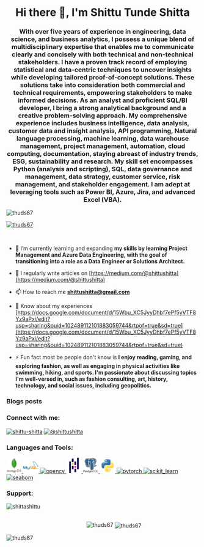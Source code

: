 <h1 align="center">Hi there 👋, I'm Shittu Tunde Shitta</h1>
<h3 align="center">With over five years of experience in engineering, data science, and business analytics, I possess a unique blend of multidisciplinary expertise that enables me to communicate clearly and concisely with both technical and non-technical stakeholders. I have a proven track record of employing statistical and data-centric techniques to uncover insights while developing tailored proof-of-concept solutions. These solutions take into consideration both commercial and technical requirements, empowering stakeholders to make informed decisions. As an analyst and proficient SQL/BI developer, I bring a strong analytical background and a creative problem-solving approach. My comprehensive experience includes business intelligence, data analysis, customer data and insight analysis, API programming, Natural language processing, machine learning, data warehouse management, project management, automation, cloud computing, documentation, staying abreast of industry trends, ESG, sustainability and research.
My skill set encompasses Python (analysis and scripting), SQL, data governance and management, data strategy, customer service, risk management, and stakeholder engagement. I am adept at leveraging tools such as Power BI, Azure, Jira, and advanced Excel (VBA).
</h3>

<p align="left"> <img src="https://komarev.com/ghpvc/?username=thuds67&label=Profile%20views&color=0e75b6&style=flat" alt="thuds67" /> </p>

<p align="left"> <a href="https://github.com/ryo-ma/github-profile-trophy"><img src="https://github-profile-trophy.vercel.app/?username=thuds67" alt="thuds67" /></a> </p>

<p align="left"> <a href="https://twitter.com/" target="blank"><img src="https://img.shields.io/twitter/follow/?logo=twitter&style=for-the-badge" alt="" /></a> </p>

- 🌱 I’m currently learning and expanding **my skills by learning Project Management and Azure Data Engineering, with the goal of transitioning into a role as a Data Engineer or Solutions Architect.**

- 📝 I regularly write articles on [https://medium.com/@shittushitta](https://medium.com/@shittushitta)

- 📫 How to reach me **shittushitta@gmail.com**

- 📄 Know about my experiences [https://docs.google.com/document/d/15Wbu_XC5JyyDhbf7ePf5yVTF8Yz9aPxi/edit?usp=sharing&ouid=102489112101883059744&rtpof=true&sd=true](https://docs.google.com/document/d/15Wbu_XC5JyyDhbf7ePf5yVTF8Yz9aPxi/edit?usp=sharing&ouid=102489112101883059744&rtpof=true&sd=true)

- ⚡ Fun fact most be people don't know is **I enjoy reading, gaming, and exploring fashion, as well as engaging in physical activities like swimming, hiking, and sports. I'm passionate about discussing topics I'm well-versed in, such as fashion consulting, art, history, technology, and social issues, including geopolitics.**

### Blogs posts
<!-- BLOG-POST-LIST:START -->
<!-- BLOG-POST-LIST:END -->

<h3 align="left">Connect with me:</h3>
<p align="left">
<a href="https://linkedin.com/in/shittu-shitta" target="blank"><img align="center" src="https://raw.githubusercontent.com/rahuldkjain/github-profile-readme-generator/master/src/images/icons/Social/linked-in-alt.svg" alt="shittu-shitta" height="30" width="40" /></a>
<a href="https://medium.com/@shittushitta" target="blank"><img align="center" src="https://raw.githubusercontent.com/rahuldkjain/github-profile-readme-generator/master/src/images/icons/Social/medium.svg" alt="@shittushitta" height="30" width="40" /></a>
</p>

<h3 align="left">Languages and Tools:</h3>
<p align="left"> <a href="https://www.mongodb.com/" target="_blank" rel="noreferrer"> <img src="https://raw.githubusercontent.com/devicons/devicon/master/icons/mongodb/mongodb-original-wordmark.svg" alt="mongodb" width="40" height="40"/> </a> <a href="https://www.mysql.com/" target="_blank" rel="noreferrer"> <img src="https://raw.githubusercontent.com/devicons/devicon/master/icons/mysql/mysql-original-wordmark.svg" alt="mysql" width="40" height="40"/> </a> <a href="https://opencv.org/" target="_blank" rel="noreferrer"> <img src="https://www.vectorlogo.zone/logos/opencv/opencv-icon.svg" alt="opencv" width="40" height="40"/> </a> <a href="https://pandas.pydata.org/" target="_blank" rel="noreferrer"> <img src="https://raw.githubusercontent.com/devicons/devicon/2ae2a900d2f041da66e950e4d48052658d850630/icons/pandas/pandas-original.svg" alt="pandas" width="40" height="40"/> </a> <a href="https://www.postgresql.org" target="_blank" rel="noreferrer"> <img src="https://raw.githubusercontent.com/devicons/devicon/master/icons/postgresql/postgresql-original-wordmark.svg" alt="postgresql" width="40" height="40"/> </a> <a href="https://www.python.org" target="_blank" rel="noreferrer"> <img src="https://raw.githubusercontent.com/devicons/devicon/master/icons/python/python-original.svg" alt="python" width="40" height="40"/> </a> <a href="https://pytorch.org/" target="_blank" rel="noreferrer"> <img src="https://www.vectorlogo.zone/logos/pytorch/pytorch-icon.svg" alt="pytorch" width="40" height="40"/> </a> <a href="https://scikit-learn.org/" target="_blank" rel="noreferrer"> <img src="https://upload.wikimedia.org/wikipedia/commons/0/05/Scikit_learn_logo_small.svg" alt="scikit_learn" width="40" height="40"/> </a> <a href="https://seaborn.pydata.org/" target="_blank" rel="noreferrer"> <img src="https://seaborn.pydata.org/_images/logo-mark-lightbg.svg" alt="seaborn" width="40" height="40"/> </a> </p>

<h3 align="left">Support:</h3>
<p><a href="https://www.buymeacoffee.com/shittashittu"> <img align="left" src="https://cdn.buymeacoffee.com/buttons/v2/default-yellow.png" height="50" width="210" alt="shittashittu" /></a></p><br><br>

<p><img align="left" src="https://github-readme-stats.vercel.app/api/top-langs?username=thuds67&show_icons=true&locale=en&layout=compact" alt="thuds67" /></p>

<p>&nbsp;<img align="center" src="https://github-readme-stats.vercel.app/api?username=thuds67&show_icons=true&locale=en" alt="thuds67" /></p>

<p><img align="center" src="https://github-readme-streak-stats.herokuapp.com/?user=thuds67&" alt="thuds67" /></p>
